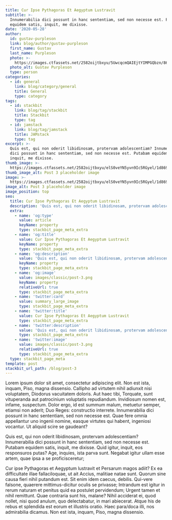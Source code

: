 ```yaml
---
title: Cur Ipse Pythagoras Et Aegyptum Lustravit
subtitle: >-
  Innumerabilia dici possunt in hanc sententiam, sed non necesse est. Putabam
  equidem satis, inquit, me dixisse.
date: '2020-05-28'
author:
  id: gustav-purpleson
  link: blog/author/gustav-purpleson
  first_name: Gustav
  last_name: Purpleson
  photo: >-
    https://images.ctfassets.net/2582oijtbxyu/5UwcqcmQAIEjtYIMPGQbzn/8612b31ec726a73507208aeb0a03ce4f/gustav-purpleson.jpg
  photo_alt: Gustav Purpleson
  type: person
categories:
  - id: general
    link: blog/category/general
    title: General
    type: category
tags:
  - id: stackbit
    link: blog/tag/stackbit
    title: Stackbit
    type: tag
  - id: jamstack
    link: blog/tag/jamstack
    title: JAMstack
    type: tag
excerpt: >-
  Quis est, qui non oderit libidinosam, protervam adolescentiam? Innumerabilia
  dici possunt in hanc sententiam, sed non necesse est. Putabam equidem satis,
  inquit, me dixisse.
thumb_image: >-
  https://images.ctfassets.net/2582oijtbxyu/elS0veYN5yvn9Ic5RGyel/1d86914be0e3856523cff18e19b42ee5/post-3.png
thumb_image_alt: Post 3 placeholder image
image: >-
  https://images.ctfassets.net/2582oijtbxyu/elS0veYN5yvn9Ic5RGyel/1d86914be0e3856523cff18e19b42ee5/post-3.png
image_alt: Post 3 placeholder image
image_position: top
seo:
  title: Cur Ipse Pythagoras Et Aegyptum Lustravit
  description: 'Quis est, qui non oderit libidinosam, protervam adolescentiam'
  extra:
    - name: 'og:type'
      value: article
      keyName: property
      type: stackbit_page_meta_extra
    - name: 'og:title'
      value: Cur Ipse Pythagoras Et Aegyptum Lustravit
      keyName: property
      type: stackbit_page_meta_extra
    - name: 'og:description'
      value: 'Quis est, qui non oderit libidinosam, protervam adolescentiam'
      keyName: property
      type: stackbit_page_meta_extra
    - name: 'og:image'
      value: images/classic/post-3.png
      keyName: property
      relativeUrl: true
      type: stackbit_page_meta_extra
    - name: 'twitter:card'
      value: summary_large_image
      type: stackbit_page_meta_extra
    - name: 'twitter:title'
      value: Cur Ipse Pythagoras Et Aegyptum Lustravit
      type: stackbit_page_meta_extra
    - name: 'twitter:description'
      value: 'Quis est, qui non oderit libidinosam, protervam adolescentiam'
      type: stackbit_page_meta_extra
    - name: 'twitter:image'
      value: images/classic/post-3.png
      relativeUrl: true
      type: stackbit_page_meta_extra
  type: stackbit_page_meta
template: post
stackbit_url_path: /blog/post-3
---
```


Lorem ipsum dolor sit amet, consectetur adipiscing elit. Non est ista, inquam, Piso, magna dissensio. Callipho ad virtutem nihil adiunxit nisi voluptatem, Diodorus vacuitatem doloris. Aut haec tibi, Torquate, sunt vituperanda aut patrocinium voluptatis repudiandum. Invidiosum nomen est, infame, suspectum. Dolor ergo, id est summum malum, metuetur semper, etiamsi non aderit; Duo Reges: constructio interrete. Innumerabilia dici possunt in hanc sententiam, sed non necesse est. Quae fere omnia appellantur uno ingenii nomine, easque virtutes qui habent, ingeniosi vocantur. Ut aliquid scire se gaudeant?

Quis est, qui non oderit libidinosam, protervam adolescentiam? Innumerabilia dici possunt in hanc sententiam, sed non necesse est. Putabam equidem satis, inquit, me dixisse. Quid igitur, inquit, eos responsuros putas? Age, inquies, ista parva sunt. Negabat igitur ullam esse artem, quae ipsa a se proficisceretur;

Cur ipse Pythagoras et Aegyptum lustravit et Persarum magos adiit? Ex ea difficultate illae fallaciloquae, ut ait Accius, malitiae natae sunt. Quorum sine causa fieri nihil putandum est. Sit enim idem caecus, debilis. Qui-vere falsone, quaerere mittimus-dicitur oculis se privasse; Intrandum est igitur in rerum naturam et penitus quid ea postulet pervidendum; Urgent tamen et nihil remittunt. Quae contraria sunt his, malane? Nihil acciderat ei, quod nollet, nisi quod anulum, quo delectabatur, in mari abiecerat. Atque his de rebus et splendida est eorum et illustris oratio. Haec para/doca illi, nos admirabilia dicamus. Non est ista, inquam, Piso, magna dissensio.
